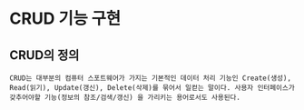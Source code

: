 # CRUD 기능 구현

## CRUD의 정의
```
CRUD는 대부분의 컴퓨터 스포트웨어가 가지는 기본적인 데이터 처리 기능인 Create(생성), Read(읽기), Update(갱신), Delete(삭제)를 묶어서 일컫는 말이다. 사용자 인터페이스가 갖추어야할 기능(정보의 참조/검색/갱신) 을 가리키는 용어로서도 사용된다.
```
